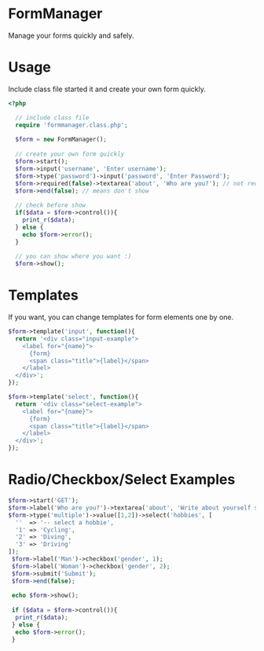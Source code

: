 # FormManager
Manage your forms quickly and safely.

Usage
====================
Include class file started it and create your own form quickly.

```php
<?php

  // include class file
  require 'formmanager.class.php';
  
  $form = new FormManager();
  
  // create your own form quickly
  $form->start();
  $form->input('username', 'Enter username');
  $form->type('password')->input('password', 'Enter Password');
  $form->required(false)->textarea('about', 'Who are you?'); // not required
  $form->end(false); // means don't show
  
  // check before show
  if($data = $form->control()){
    print_r($data);
  } else {
    echo $form->error();
  }
  
  // you can show where you want :)
  $form->show();
```

Templates
====================
If you want, you can change templates for form elements one by one.

```php
$form->template('input', function(){
  return '<div class="input-example">
    <label for="{name}">
      {form}
      <span class="title">{label}</span>
    </label>
  </div>';
});

$form->template('select', function(){
  return '<div class="select-example">
    <label for="{name}">
      {form}
      <span class="title">{label}</span>
    </label>
  </div>';
});
```

Radio/Checkbox/Select Examples
====================
```php
$form->start('GET');
$form->label('Who are you?')->textarea('about', 'Write about yourself something');
$form->type('multiple')->value([1,2])->select('hobbies', [
  ''  => '-- select a hobbie',
  '1' => 'Cycling',
  '2' => 'Diving',
  '3' => 'Driving'
]);
 $form->label('Man')->checkbox('gender', 1);
 $form->label('Woman')->checkbox('gender', 2);
 $form->submit('Submit');
 $form->end(false);
 
 echo $form->show();
 
 if ($data = $form->control()){
  print_r($data);
 } else {
  echo $form->error();
 }
```
